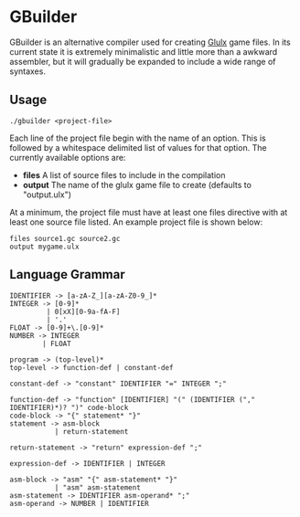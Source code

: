 # GBuilder

GBuilder is an alternative compiler used for creating [Glulx](http://www.eblong.com/zarf/glulx/) game files. In its current state it is extremely minimalistic and little more than a awkward assembler, but it will gradually be expanded to include a wide range of syntaxes.

## Usage

```
./gbuilder <project-file>
```

Each line of the project file begin with the name of an option. This is followed by a whitespace delimited list of values for that option. The currently available options are:

- **files** A list of source files to include in the compilation
- **output** The name of the glulx game file to create (defaults to "output.ulx")

At a minimum, the project file must have at least one files directive with at least one source file listed. An example project file is shown below:

```
files source1.gc source2.gc
output mygame.ulx
```

## Language Grammar

```
IDENTIFIER -> [a-zA-Z_][a-zA-Z0-9_]*
INTEGER -> [0-9]*
         | 0[xX][0-9a-fA-F]
         | '.'
FLOAT -> [0-9]+\.[0-9]*
NUMBER -> INTEGER
        | FLOAT

program -> (top-level)*
top-level -> function-def | constant-def

constant-def -> "constant" IDENTIFIER "=" INTEGER ";"

function-def -> "function" [IDENTIFIER] "(" (IDENTIFIER ("," IDENTIFIER)*)? ")" code-block
code-block -> "{" statement* "}"
statement -> asm-block
           | return-statement

return-statement -> "return" expression-def ";"

expression-def -> IDENTIFIER | INTEGER

asm-block -> "asm" "{" asm-statement* "}"
           | "asm" asm-statement
asm-statement -> IDENTIFIER asm-operand* ";"
asm-operand -> NUMBER | IDENTIFIER
```
